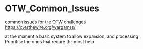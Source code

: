 # OTW_Common_Issues
common issues for the OTW challenges  
https://overthewire.org/wargames/
  
  
at the moment a basic system to allow expansion, and processing  
Prioritise the ones that requre the most help
